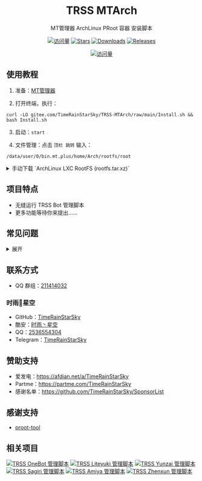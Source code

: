 <div align="center">

# TRSS MTArch

MT管理器 ArchLinux PRoot 容器 安装脚本

[![访问量](https://visitor-badge.glitch.me/badge?page_id=TimeRainStarSky.TRSS-MTArch&right_color=red&left_text=访%20问%20量)](https://github.com/TimeRainStarSky/TRSS-MTArch)
[![Stars](https://img.shields.io/github/stars/TimeRainStarSky/TRSS-MTArch?color=yellow&label=收藏)](../../stargazers)
[![Downloads](https://img.shields.io/github/downloads/TimeRainStarSky/TRSS-MTArch/total?color=blue&label=下载)](Install.sh)
[![Releases](https://img.shields.io/github/v/release/TimeRainStarSky/TRSS-MTArch?color=green&label=发行版)](../../releases/latest)

[![访问量](https://profile-counter.glitch.me/TimeRainStarSky-TRSS-MTArch/count.svg)](https://github.com/TimeRainStarSky/TRSS-MTArch)

</div>

## 使用教程

1. 准备：[MT管理器](https://mt2.cn)

2. 打开终端，执行：

```
curl -LO gitee.com/TimeRainStarSky/TRSS-MTArch/raw/main/Install.sh && bash Install.sh
```

3. 启动：`start`

4. 文件管理：点击 `顶栏 跳转` 输入：

```
/data/user/0/bin.mt.plus/home/Arch/rootfs/root
```

<details><summary>手动下载 `ArchLinux LXC RootFS (rootfs.tar.xz)`</summary>

- [Linux Containers 官网](https://images.linuxcontainers.org/images/archlinux/current/arm64/default)
- [清华大学镜像站](https://mirrors.tuna.tsinghua.edu.cn/lxc-images/images/archlinux/current/arm64/default)
- [北京外国语大学镜像站](https://mirrors.bfsu.edu.cn/lxc-images/images/archlinux/current/arm64/default)

</details>

## 项目特点

- 无缝运行 TRSS Bot 管理脚本
- 更多功能等待你来提出……

## 常见问题

<details><summary>展开</summary>

- 问：我有其他问题
- 答：提供详细问题描述，通过下方 联系方式 反馈问题

</details>

## 联系方式

- QQ 群组：[211414032](https://jq.qq.com/?k=QU1xGLEB)

### 时雨🌌星空

- GitHub：[TimeRainStarSky](https://github.com/TimeRainStarSky)
- 酷安：[时雨丶星空](https://coolapk.com/u/2650948)
- QQ：[2536554304](https://qm.qq.com/cgi-bin/qm/qr?k=x8LtlP8vwZs7qLwmsbCsyLoAHy7Et1Pj)
- Telegram：[TimeRainStarSky](https://t.me/TimeRainStarSky)

## 赞助支持

- 爱发电：<https://afdian.net/a/TimeRainStarSky>
- Partme：<https://partme.com/TimeRainStarSky>
- 感谢名单：<https://github.com/TimeRainStarSky/SponsorList>

## 感谢支持

- [proot-tool](https://github.com/zongou/proot-tool)

## 相关项目

[![TRSS OneBot 管理脚本](https://github-readme-stats.vercel.app/api/pin/?username=TimeRainStarSky&repo=TRSS_OneBot&show_owner=true)](../../../TRSS_OneBot)
[![TRSS Liteyuki 管理脚本](https://github-readme-stats.vercel.app/api/pin/?username=TimeRainStarSky&repo=TRSS_Liteyuki&show_owner=true)](../../../TRSS_Liteyuki)
[![TRSS Yunzai 管理脚本](https://github-readme-stats.vercel.app/api/pin/?username=TimeRainStarSky&repo=TRSS_Yunzai&show_owner=true)](../../../TRSS_Yunzai)
[![TRSS Sagiri 管理脚本](https://github-readme-stats.vercel.app/api/pin/?username=TimeRainStarSky&repo=TRSS_Sagiri&show_owner=true)](../../../TRSS_Sagiri)
[![TRSS Amiya 管理脚本](https://github-readme-stats.vercel.app/api/pin/?username=TimeRainStarSky&repo=TRSS_Amiya&show_owner=true)](../../../TRSS_Amiya)
[![TRSS Zhenxun 管理脚本](https://github-readme-stats.vercel.app/api/pin/?username=TimeRainStarSky&repo=TRSS_Zhenxun&show_owner=true)](../../../TRSS_Zhenxun)
